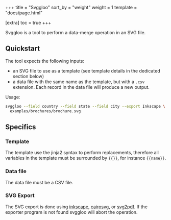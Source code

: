+++
title = "Svggloo"
sort_by = "weight"
weight = 1
template = "docs/page.html"

[extra]
toc = true
+++

Svggloo is a tool to perform a data-merge operation in an SVG file.

## Quickstart

The tool expects the following inputs:

- an SVG file to use as a template (see template details in the dedicated
  section below)
- a data file with the same name as the template, but with a `.csv` extension.
  Each record in the data file will produce a new output.

Usage:

```bash
svggloo --field country --field state --field city --export Inkscape \
  examples/brochures/brochure.svg
```

## Specifics

### Template

The template use the jinja2 syntax to perform replacements, therefore all
variables in the template must be surrounded by `{{}}`, for instance `{{name}}`.

### Data file

The data file must be a CSV file.

### SVG Export

The SVG export is done using [inkscape], [cairosvg], or [svg2pdf]. If the
exporter program is not found svggloo will abort the operation.

[cairosvg]: https://cairosvg.org/
[inkscape]: https://inkscape.org/
[svg2pdf]: https://docs.rs/svg2pdf/latest/svg2pdf/
